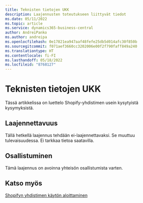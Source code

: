 ```yaml
---
title: Teknisten tietojen UKK
description: Laajennusten toteutukseen liittyvät tiedot
ms.date: 05/11/2022
ms.topic: article
ms.service: dynamics365-business-central
author: AndreiPanko
ms.author: andreipa
ms.openlocfilehash: 0e17821ea947aaf48fefe25db5d014afc30f850b
ms.sourcegitcommit: f071aef3660cc3202006e00f2f790faff849a240
ms.translationtype: HT
ms.contentlocale: fi-FI
ms.lasthandoff: 05/18/2022
ms.locfileid: "8768127"
---
```

# <a name="faq-for-technical-details"></a>Teknisten tietojen UKK

Tässä artikkelissa on luettelo Shopify-yhdistimen usein kysytyistä kysymyksistä.

## <a name="extensibility"></a>Laajennettavuus

Tällä hetkellä laajennus tehdään ei-laajennettavaksi.
Se muuttuu tulevaisuudessa. Ei tarkkaa tietoa saatavilla.

## <a name="contribution"></a>Osallistuminen

Tämä laajennus on avoinna yhteisön osallistumista varten.

## <a name="see-also"></a>Katso myös

[Shopifyn yhdistimen käytön aloittaminen](get-started.md)  
